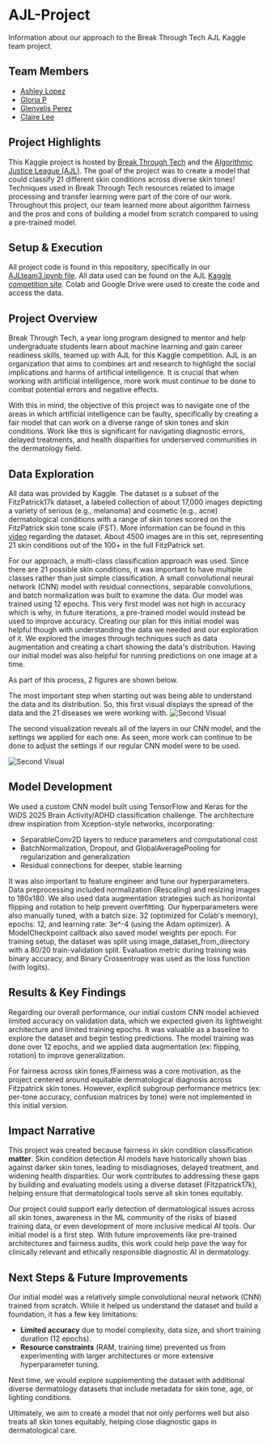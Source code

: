 # AJL-Project
Information about our approach to the Break Through Tech AJL Kaggle team project. 

## Team Members
- [Ashley Lopez](https://github.com/ashleylopezm)
- [Gloria P](https://github.com/gloriapul)
- [Glenvelis Perez](https://github.com/gperez42)
- [Claire Lee](https://github.com/claireslee)

## Project Highlights
This Kaggle project is hosted by [Break Through Tech](https://www.breakthroughtech.org/) and the [Algorithmic Justice League (AJL)](https://www.ajl.org/about). The goal of the project was to create a model that could classify 21 different skin conditions across diverse skin tones! Techniques used in Break Through Tech resources related to image processing and transfer learning were part of the core of our work. Throughout this project, our team learned more about algorithm fairness and the pros and cons of building a model from scratch compared to using a pre-trained model. 

## Setup & Execution
All project code is found in this repository, specifically in our [AJLteam3.ipynb file](https://github.com/gloriapul/AJL-Project/blob/main/AJLTeam3.ipynb). All data used can be found on the AJL [Kaggle competition site](https://www.kaggle.com/competitions/bttai-ajl-2025/data). Colab and Google Drive were used to create the code and access the data. 

## Project Overview 
Break Through Tech, a year long program designed to mentor and help undergraduate students learn about machine learning and gain career readiness skills, teamed up with AJL for this Kaggle competition. AJL is an organization that aims to combines art and research to highlight the social implications and harms of artificial intelligence. It is crucial that when working with artificial intelligence, more work must continue to be done to combat potential errors and negative effects. 

With this in mind, the objective of this project was to navigate one of the areas in which artificial intelligence can be faulty, specifically by creating a fair model that can work on a diverse range of skin tones and skin conditions. Work like this is significant for navigating diagnostic errors, delayed treatments, and health disparities for underserved communities in the dermatology field. 

## Data Exploration 
All data was provided by Kaggle. The dataset is a subset of the FitzPatrick17k dataset, a labeled collection of about 17,000 images depicting a variety of serious (e.g., melanoma) and cosmetic (e.g., acne) dermatological conditions with a range of skin tones scored on the FitzPatrick skin tone scale (FST). More information can be found in this [video](https://www.youtube.com/watch?v=bizJpy5VQmQ) regarding the dataset. About 4500 images are in this set, representing 21 skin conditions out of the 100+ in the full FitzPatrick set.

For our approach, a multi-class classification approach was used. Since there are 21 possible skin conditions, it was important to have multiple classes rather than just simple classification. A small convolutional neural network (CNN) model with residual connections, separable convolutions, and batch normalization was built to examine the data. Our model was trained using 12 epochs. This very first model was not high in accuracy which is why, in future iterations, a pre-trained model would instead be used to improve accuracy. Creating our plan for this initial model was helpful though with understanding the data we needed and our exploration of it. We explored the images through techniques such as data augmentation and creating a chart showing the data's distribution. Having our initial model was also helpful for running predictions on one image at a time.  

As part of this process, 2 figures are shown below.

The most important step when starting out was being able to understand the data and its distribution. So, this first visual displays the spread of the data and the 21 diseases we were working with.
![Second Visual](https://github.com/gloriapul/AJL-Project/blob/main/value_counts.png)

The second visualization reveals all of the layers in our CNN model, and the settings we applied for each one. As seen, more work can continue to be done to adjust the settings if our regular CNN model were to be used. 

![Second Visual](https://github.com/gloriapul/AJL-Project/blob/main/layers.png)

## Model Development
We used a custom CNN model built using TensorFlow and Keras for the WiDS 2025 Brain Activity/ADHD classification challenge. The architecture drew inspiration from Xception-style networks, incorporating:
* SeparableConv2D layers to reduce parameters and computational cost
* BatchNormalization, Dropout, and GlobalAveragePooling for regularization and generalization
* Residual connections for deeper, stable learning

It was also important to feature engineer and tune our hyperparameters. Data preprocessing included normalization (Rescaling) and resizing images to 180x180. We also used data augmentation strategies such as horizontal flipping and rotation to help prevent overfitting. Our hyperparameters were also manually tuned, with a batch size: 32 (optimized for Colab's memory), epochs: 12, and learning rate: 3e^-4 (using the Adam optimizer). A ModelCheckpoint callback also saved model weights per epoch. For training setup, the dataset was split using image_dataset_from_directory with a 80/20 train-validation split. Evaluation metric during training was binary accuracy, and Binary Crossentropy was used as the loss function (with logits).

## Results & Key Findings
Regarding our overall performance, our initial custom CNN model achieved limited accuracy on validation data, which we expected given its lightweight architecture and limited training epochs. It was valuable as a baseline to explore the dataset and begin testing predictions. The model training was done over 12 epochs, and we applied data augmentation (ex: flipping, rotation) to improve generalization. 

For fairness across skin tones,fFairness was a core motivation, as the project centered around equitable dermatological diagnosis across Fitzpatrick skin tones. However, explicit subgroup performance metrics (ex: per-tone accuracy, confusion matrices by tone) were not implemented in this initial version. 

## Impact Narrative
This project was created because fairness in skin condition classification **matter**. Skin condition detection AI models have historically shown bias against darker skin tones, leading to misdiagnoses, delayed treatment, and widening health disparities. Our work contributes to addressing these gaps by building and evaluating models using a diverse dataset (Fitzpatrick17k), helping ensure that dermatological tools serve all skin tones equitably.

Our project could support early detection of dermatological issues across all skin tones, awareness in the ML community of the risks of biased training data, or even development of more inclusive medical AI tools. Our initial model is a first step. With future improvements like pre-trained architectures and fairness audits, this work could help pave the way for clinically relevant and ethically responsible diagnostic AI in dermatology.

## Next Steps & Future Improvements
Our initial model was a relatively simple convolutional neural network (CNN) trained from scratch. While it helped us understand the dataset and build a foundation, it has a few key limitations:
* **Limited accuracy** due to model complexity, data size, and short training duration (12 epochs).
* **Resource constraints** (RAM, training time) prevented us from experimenting with larger architectures or more extensive hyperparameter tuning.

Next time, we would explore supplementing the dataset with additional diverse dermatology datasets that include metadata for skin tone, age, or lighting conditions.

Ultimately, we aim to create a model that not only performs well but also treats all skin tones equitably, helping close diagnostic gaps in dermatological care.
